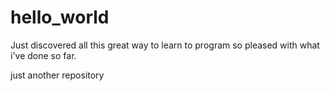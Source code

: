 # hello_world

Just discovered all this great way to learn to program
so pleased with what i've done so far.

just another repository
